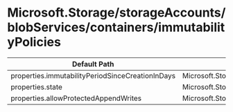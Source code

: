 # Microsoft.Storage/storageAccounts/blobServices/containers/immutabilityPolicies

| Default Path | Alias |
|---|---|
| properties.immutabilityPeriodSinceCreationInDays | Microsoft.Storage/storageAccounts/blobServices/containers/immutabilityPolicies/default.immutabilityPeriodSinceCreationInDays |
| properties.state | Microsoft.Storage/storageAccounts/blobServices/containers/immutabilityPolicies/default.state |
| properties.allowProtectedAppendWrites | Microsoft.Storage/storageAccounts/blobServices/containers/immutabilityPolicies/default.allowProtectedAppendWrites |

